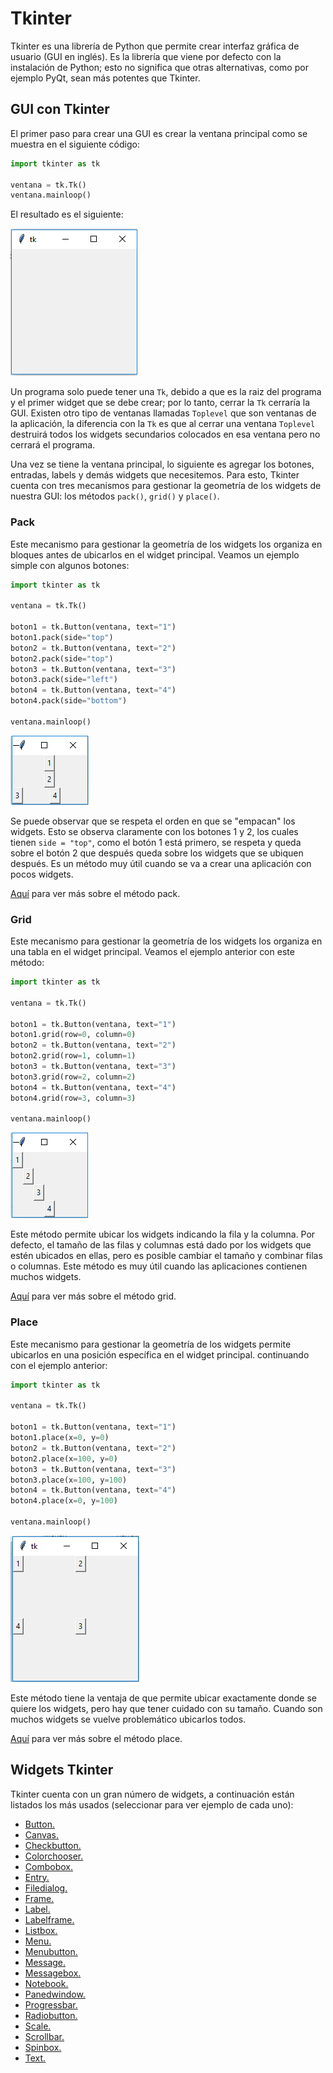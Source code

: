 # Tkinter
Tkinter es una librería de Python que permite crear interfaz gráfica de usuario (GUI en inglés). Es la librería que viene por defecto con la instalación de Python; esto no significa que otras alternativas, como por ejemplo PyQt, sean más potentes que Tkinter.

## GUI con Tkinter
El primer paso para crear una GUI es crear la ventana principal como se muestra en el siguiente código:

```python
import tkinter as tk

ventana = tk.Tk()
ventana.mainloop()
```

El resultado es el siguiente:

![Ventana Tkinter](https://github.com/juan-suarezp/PythonTkinterTutorial/blob/master/ventana.png)

Un programa solo puede tener una `Tk`, debido a que es la raiz del programa y el primer widget que se debe crear; por lo tanto, cerrar la `Tk` cerraría la GUI. Existen otro tipo de ventanas llamadas `Toplevel` que son ventanas de la aplicación, la diferencia con la `Tk` es que al cerrar una ventana `Toplevel` destruirá todos los widgets secundarios colocados en esa ventana pero no cerrará el programa. 

Una vez se tiene la ventana principal, lo siguiente es agregar los botones, entradas, labels y demás widgets que necesitemos. Para esto, Tkinter cuenta con tres mecanismos para gestionar la geometría de los widgets de nuestra GUI: los métodos `pack()`, `grid()` y `place()`.

### Pack
Este mecanismo para gestionar la geometría de los widgets los organiza en bloques antes de ubicarlos en el widget principal. Veamos un ejemplo simple con algunos botones:

```python
import tkinter as tk

ventana = tk.Tk()

boton1 = tk.Button(ventana, text="1")
boton1.pack(side="top")
boton2 = tk.Button(ventana, text="2")
boton2.pack(side="top")
boton3 = tk.Button(ventana, text="3")
boton3.pack(side="left")
boton4 = tk.Button(ventana, text="4")
boton4.pack(side="bottom")

ventana.mainloop()
```
![ventana botones pack](https://github.com/juan-suarezp/PythonTkinterTutorial/blob/master/ventanapack.png)

Se puede observar que se respeta el orden en que se "empacan" los widgets. Esto se observa claramente con los botones 1 y 2, los cuales tienen `side = "top"`, como el botón 1 está primero, se respeta y queda sobre el botón 2 que después queda sobre los widgets que se ubiquen después. Es un método muy útil cuando se va a crear una aplicación con pocos widgets.

[Aquí](https://www.tutorialspoint.com/python/tk_pack.htm) para ver más sobre el método pack.

### Grid
Este mecanismo para gestionar la geometría de los widgets los organiza en una tabla en el widget principal. Veamos el ejemplo anterior con este método:

```python
import tkinter as tk

ventana = tk.Tk()

boton1 = tk.Button(ventana, text="1")
boton1.grid(row=0, column=0)
boton2 = tk.Button(ventana, text="2")
boton2.grid(row=1, column=1)
boton3 = tk.Button(ventana, text="3")
boton3.grid(row=2, column=2)
boton4 = tk.Button(ventana, text="4")
boton4.grid(row=3, column=3)

ventana.mainloop()
```
![ventana botones grid](https://github.com/juan-suarezp/PythonTkinterTutorial/blob/master/ventanagrid.png)

Este método permite ubicar los widgets indicando la fila y la columna. Por defecto, el tamaño de las filas y columnas está dado por los widgets que estén ubicados en ellas, pero es posible cambiar el tamaño y combinar filas o columnas. Este método es muy útil cuando las aplicaciones contienen muchos widgets.

[Aquí](https://www.tutorialspoint.com/python/tk_grid.htm) para ver más sobre el método grid.

### Place
Este mecanismo para gestionar la geometría de los widgets permite ubicarlos en una posición específica en el widget principal. continuando con el ejemplo anterior:

```python
import tkinter as tk

ventana = tk.Tk()

boton1 = tk.Button(ventana, text="1")
boton1.place(x=0, y=0)
boton2 = tk.Button(ventana, text="2")
boton2.place(x=100, y=0)
boton3 = tk.Button(ventana, text="3")
boton3.place(x=100, y=100)
boton4 = tk.Button(ventana, text="4")
boton4.place(x=0, y=100)

ventana.mainloop()
```
![ventana botones place](https://github.com/juan-suarezp/PythonTkinterTutorial/blob/master/ventanaplace.png)

Este método tiene la ventaja de que permite ubicar exactamente donde se quiere los widgets, pero hay que tener cuidado con su tamaño. Cuando son muchos widgets se vuelve problemático ubicarlos todos.

[Aquí](https://www.tutorialspoint.com/python/tk_place.htm) para ver más sobre el método place.

## Widgets Tkinter
Tkinter cuenta con un gran número de widgets, a continuación están listados los más usados (seleccionar para ver ejemplo de cada uno):
- [Button.](https://github.com/juan-suarezp/PythonTkinterTutorial/blob/master/widgets/button/button.md)
- [Canvas.](https://github.com/juan-suarezp/PythonTkinterTutorial/blob/master/widgets/canvas/canvas.md)
- [Checkbutton.](https://github.com/juan-suarezp/PythonTkinterTutorial/blob/master/widgets/checkbutton/checkbutton.md)
- [Colorchooser.](https://github.com/juan-suarezp/PythonTkinterTutorial/blob/master/widgets/colorchooser/colorchooser.md)
- [Combobox.](https://github.com/juan-suarezp/PythonTkinterTutorial/blob/master/widgets/combobox/combobox.md)
- [Entry.](https://github.com/juan-suarezp/PythonTkinterTutorial/blob/master/widgets/entry/entry.md)
- [Filedialog.](https://github.com/juan-suarezp/PythonTkinterTutorial/blob/master/widgets/filedialog/filedialog.md)
- [Frame.](https://github.com/juan-suarezp/PythonTkinterTutorial/blob/master/widgets/frame/frame.md)
- [Label.](https://github.com/juan-suarezp/PythonTkinterTutorial/blob/master/widgets/label/label.md)
- [Labelframe.](https://github.com/juan-suarezp/PythonTkinterTutorial/blob/master/widgets/labelframe/labelframe.md)
- [Listbox.](https://github.com/juan-suarezp/PythonTkinterTutorial/blob/master/widgets/listbox/listbox.md)
- [Menu.](https://github.com/juan-suarezp/PythonTkinterTutorial/blob/master/widgets/menu/menu.md)
- [Menubutton.](https://github.com/juan-suarezp/PythonTkinterTutorial/blob/master/widgets/menubutton/menubutton.md)
- [Message.](https://github.com/juan-suarezp/PythonTkinterTutorial/blob/master/widgets/message/message.md)
- [Messagebox.](https://github.com/juan-suarezp/PythonTkinterTutorial/blob/master/widgets/messagebox/messagebox.md)
- [Notebook.](https://github.com/juan-suarezp/PythonTkinterTutorial/blob/master/widgets/notebook/notebook.md)
- [Panedwindow.](https://github.com/juan-suarezp/PythonTkinterTutorial/blob/master/widgets/panedwindow/panedwindow.md)
- [Progressbar.](https://github.com/juan-suarezp/PythonTkinterTutorial/blob/master/widgets/progressbar/progressbar.md)
- [Radiobutton.](https://github.com/juan-suarezp/PythonTkinterTutorial/blob/master/widgets/radiobutton/radiobutton.md)
- [Scale.](https://github.com/juan-suarezp/PythonTkinterTutorial/blob/master/widgets/scale/scale.md)
- [Scrollbar.](https://github.com/juan-suarezp/PythonTkinterTutorial/blob/master/widgets/scrollbar/scrollbar.md)
- [Spinbox.](https://github.com/juan-suarezp/PythonTkinterTutorial/blob/master/widgets/spinbox/spinbox.md)
- [Text.](https://github.com/juan-suarezp/PythonTkinterTutorial/blob/master/widgets/text/text.md)
